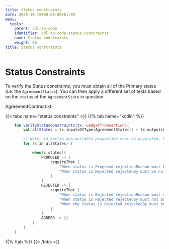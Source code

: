 ```yaml
---
title: Status constraints
date: 2020-10-15T00:00:00+01:00
menu:
  tools:
    parent: cdl-to-code
    identifier: cdl-to-code-status-constraints
    name: Status constraints
    weight: 60
title: Status constraints
---
```



# Status Constraints

To verify the Status constraints, you must obtain all of the Primary states (i.e. the `AgreementStates`). You can then apply a different set of tests based on the `status` of the `AgreementState` in question:


AgreementContract.kt:

{{< tabs name="status constraints" >}}
{{% tab name="kotlin" %}}
```kotlin
    fun verifyStatusConstraints(tx: LedgerTransaction){
        val allStates = tx.inputsOfType<AgreementState>() + tx.outputsOfType<AgreementState>()

        // Note, in kotlin non-nullable properties must be populated, hence only need to check the nullable properties of the AgreementState
        for (s in allStates) {

            when(s.status){
                PROPOSED -> {
                    requireThat {
                        "When status is Proposed rejectionReason must be null." using (s.rejectionReason == null)
                        "When status is Rejected rejectedBy must be null." using (s.rejectedBy == null)
                    }
                }
                REJECTED -> {
                    requireThat {
                        "When status is Rejected rejectionReason must not be null." using (s.rejectionReason != null)
                        "When status is Rejected rejectedBy must not be null." using (s.rejectedBy != null)
                        "When the Status is Rejected rejectedBy must be the buyer or seller." using (listOf(s.buyer, s.seller).contains(s.rejectedBy))
                    }
                }
                AGREED -> {}
            }
        }
    }
```
{{% /tab %}}
{{< /tabs >}}
